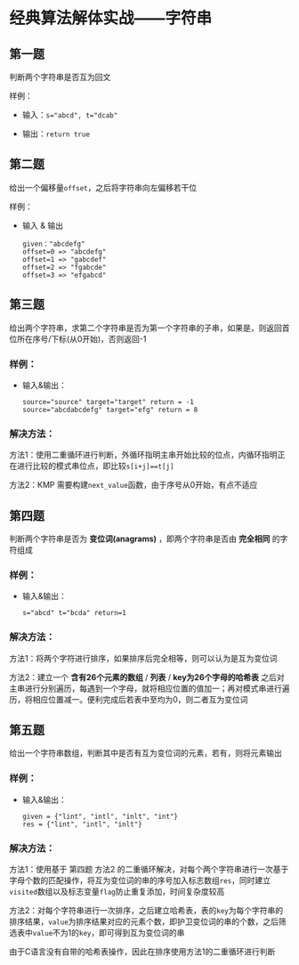 # 经典算法解体实战——字符串

## 第一题

判断两个字符串是否互为回文

样例：

* 输入：`s="abcd", t="dcab"`

* 输出：`return true`

## 第二题

给出一个偏移量`offset`，之后将字符串向左偏移若干位

样例：

* 输入 & 输出
    ```[language=c]
    given："abcdefg"
    offset=0 => "abcdefg"
    offset=1 => "gabcdef"
    offset=2 => "fgabcde"
    offset=3 => "efgabcd"
    ```

## 第三题

给出两个字符串，求第二个字符串是否为第一个字符串的子串，如果是，则返回首位所在序号/下标(从0开始)，否则返回-1

### 样例：

* 输入&输出：
    ```[language=C]
    source="source" target="target" return = -1
    source="abcdabcdefg" target="efg" return = 8
    ```

### 解决方法：

方法1：使用二重循环进行判断，外循环指明主串开始比较的位点，内循环指明正在进行比较的模式串位点，即比较`s[i+j]==t[j]`

方法2：KMP 需要构建`next_value`函数，由于序号从0开始，有点不适应

## 第四题

判断两个字符串是否为 __变位词(anagrams)__ ，即两个字符串是否由 __完全相同__ 的字符组成

### 样例：

* 输入&输出：
    ```[language=C]
    s="abcd" t="bcda" return=1
    ```

### 解决方法：

方法1：将两个字符进行排序，如果排序后完全相等，则可以认为是互为变位词

方法2：建立一个 __含有26个元素的数组__ / __列表__ / __key为26个字母的哈希表__ 之后对主串进行分别遍历，每遇到一个字母，就将相应位置的值加一；再对模式串进行遍历，将相应位置减一。便利完成后若表中至均为0，则二者互为变位词

## 第五题

给出一个字符串数组，判断其中是否有互为变位词的元素，若有，则将元素输出

### 样例：

* 输入&输出：
    ```[language=C]
    given = {"lint", "intl", "inlt", "int"}
    res = {"lint", "intl", "inlt"}
    ```

### 解决方法：

方法1：使用基于 第四题 方法2 的二重循环解决，对每个两个字符串进行一次基于字母个数的匹配操作，将互为变位词的串的序号加入标志数组`res`，同时建立`visited`数组以及标志变量`flag`防止重复添加，时间复杂度较高

方法2：对每个字符串进行一次排序，之后建立哈希表，表的`key`为每个字符串的排序结果，`value`为排序结果对应的元素个数，即护卫变位词的串的个数，之后筛选表中`value`不为1的`key`，即可得到互为变位词的串

由于C语言没有自带的哈希表操作，因此在排序使用方法1的二重循环进行判断
